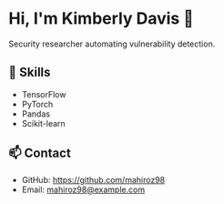 # Hi, I'm Kimberly Davis 👋

Security researcher automating vulnerability detection.

## 🚀 Skills
- TensorFlow
- PyTorch
- Pandas
- Scikit-learn

## 📫 Contact
- GitHub: https://github.com/mahiroz98
- Email: mahiroz98@example.com
